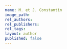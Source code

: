 ```yaml
---
name: M. et J. Constantin
image_path:
rel_authors:
rel_publishers:
rel_tags:
layout: author
published: false
---
```

